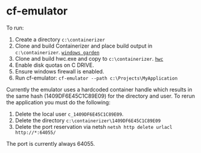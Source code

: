 # cf-emulator

To run:

  1. Create a directory ```c:\containerizer```
  2. Clone and build Containerizer and place build output in ```c:\containerizer```. [`windows garden`](https://github.com/cloudfoundry/garden-windows)
  3. Clone and build hwc.exe and copy to ```c:\containerizer```. [`hwc`](https://github.com/cloudfoundry-incubator/hwc-buildpack)
  4. Enable disk quotas on C DRIVE.
  5. Ensure windows firewall is enabled.
  6. Run cf-emulator: ```cf-emulator --path c:\Projects\MyApplication```

Currently the emulator uses a hardcoded container handle which results in the same hash (1409DF6E45C1C89E09) for the directory and user. To rerun the application you must do the following:

1. Delete the local user `c_1409DF6E45C1C89E09`.
2. Delete the directory ```c:\containerizer\1409DF6E45C1C89E09```
3. Delete the port reservation via netsh ```netsh http delete urlacl http://*:64055/```

The port is currently always 64055.